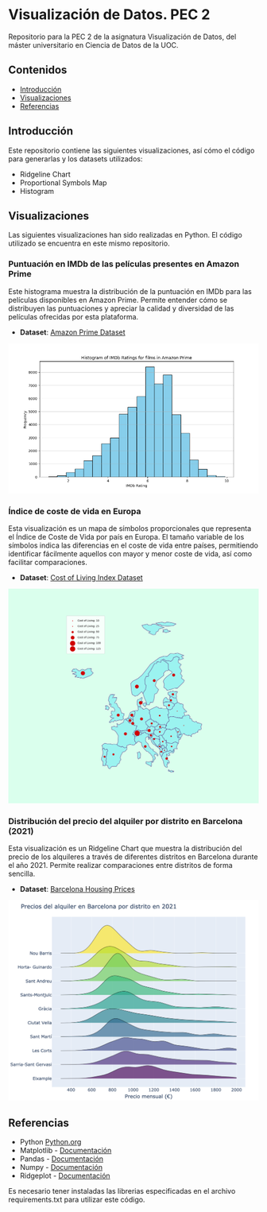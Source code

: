 # Visualización de Datos. PEC 2

Repositorio para la PEC 2 de la asignatura Visualización de Datos, del máster universitario en Ciencia de Datos de la UOC.

## Contenidos

- [Introducción](#introducción)
- [Visualizaciones](#visualizaciones)
- [Referencias](#referencias)

## Introducción

Este repositorio contiene las siguientes visualizaciones, así cómo el código para generarlas y los datasets utilizados:


- Ridgeline Chart
- Proportional Symbols Map
- Histogram

## Visualizaciones

Las siguientes visualizaciones han sido realizadas en Python. El código utilizado se encuentra en este mismo repositorio.

### Puntuación en IMDb de las películas presentes en Amazon Prime

Este histograma muestra la distribución de la puntuación en IMDb para las películas disponibles en Amazon Prime. Permite entender cómo se distribuyen las puntuaciones y apreciar la calidad y diversidad de las películas ofrecidas por esta plataforma.

* **Dataset**: [Amazon Prime Dataset](https://www.kaggle.com/datasets/octopusteam/full-amazon-prime-dataset)

![Histograma](./plots/film_ratings.png)

### Índice de coste de vida en Europa

Esta visualización es un mapa de símbolos proporcionales que representa el Índice de Coste de Vida por país en Europa. El tamaño variable de los símbolos indica las diferencias en el coste de vida entre países, permitiendo identificar fácilmente aquellos con mayor y menor coste de vida, así como facilitar comparaciones.

* **Dataset**: [Cost of Living Index Dataset](https://www.kaggle.com/datasets/myrios/cost-of-living-index-by-country-by-number-2024)

![Mapa de símbolos proporcionales](./plots/europe_cost_of_living.png)

### Distribución del precio del alquiler por distrito en Barcelona (2021)

Esta visualización es un Ridgeline Chart que muestra la distribución del precio de los alquileres a través de diferentes distritos en Barcelona durante el año 2021. Permite realizar comparaciones entre distritos de forma sencilla.

* **Dataset**: [Barcelona Housing Prices](https://www.kaggle.com/datasets/imanollaconcha/barcelona-fotocasa-housingprices)

![Housing Prices Plot](./plots/barcelona_rent.png)

## Referencias

- Python [Python.org](https://www.python.org/)
- Matplotlib - [Documentación](https://matplotlib.org/stable/contents.html)
- Pandas - [Documentación](https://pandas.pydata.org/)
- Numpy - [Documentación](https://numpy.org/doc/stable/user/index.html#user/)
- Ridgeplot - [Documentación](https://ridgeplot.readthedocs.io/en/stable/)

Es necesario tener instaladas las librerias especificadas en el archivo requirements.txt para utilizar este código.
